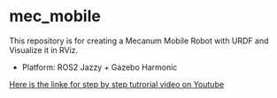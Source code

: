 # mec_mobile #

This repository is for creating a Mecanum Mobile Robot with URDF and Visualize it in RViz.

- Platform: ROS2 Jazzy + Gazebo Harmonic

[Here is the linke for step by step tutrorial video on Youtube](https://youtu.be/ABLQZkkTKlI)
